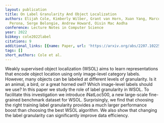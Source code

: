 ```yaml
---
layout: publication
title: On Label Granularity And Object Localization
authors: Elijah Cole, Kimberly Wilber, Grant van Horn, Xuan Yang, Marco Fornoni, Pietro
  Perona, Serge Belongie, Andrew Howard, Oisin Mac Aodha
conference: Lecture Notes in Computer Science
year: 2022
bibkey: cole2022label
citations: 9
additional_links: [{name: Paper, url: 'https://arxiv.org/abs/2207.10225'}]
tags: []
short_authors: Cole et al.
---
```

Weakly supervised object localization (WSOL) aims to learn representations
that encode object location using only image-level category labels. However,
many objects can be labeled at different levels of granularity. Is it an
animal, a bird, or a great horned owl? Which image-level labels should we use?
In this paper we study the role of label granularity in WSOL. To facilitate
this investigation we introduce iNatLoc500, a new large-scale fine-grained
benchmark dataset for WSOL. Surprisingly, we find that choosing the right
training label granularity provides a much larger performance boost than
choosing the best WSOL algorithm. We also show that changing the label
granularity can significantly improve data efficiency.